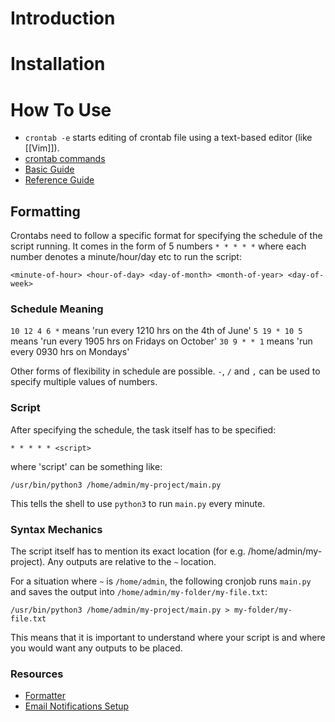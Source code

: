 # Introduction

# Installation
# How To Use
- `crontab -e` starts editing of crontab file using a text-based editor (like [[Vim]]).
- [crontab commands](https://www.hostbillo.com/blog/how-to-display-list-and-view-current-cron-jobs-in-linux/)
- [Basic Guide](https://www.alibabacloud.com/blog/594117)
- [Reference Guide](https://www.adminschoice.com/crontab-quick-reference)
## Formatting
Crontabs need to follow a specific format for specifying the schedule of the script running. It comes in the form of 5 numbers `* * * * *` where each number denotes a minute/hour/day etc to run the script:

```
<minute-of-hour> <hour-of-day> <day-of-month> <month-of-year> <day-of-week>
```
### Schedule Meaning
`10 12 4 6 *` means 'run every 1210 hrs on the 4th of June'
`5 19 * 10 5` means 'run every 1905 hrs on Fridays on October'
`30 9 * * 1` means 'run every 0930 hrs on Mondays'

Other forms of flexibility in schedule are possible. `-`, `/` and `,` can be used to specify multiple values of numbers.
### Script
After specifying the schedule, the task itself has to be specified:
```
* * * * * <script>
```
where 'script' can be something like:
```
/usr/bin/python3 /home/admin/my-project/main.py
```
This tells the shell to use `python3` to run `main.py` every minute.

### Syntax Mechanics
The script itself has to mention its exact location (for e.g. /home/admin/my-project). Any outputs are relative to the `~` location.

For a situation where `~` is `/home/admin`, the following cronjob runs `main.py` and saves the output into `/home/admin/my-folder/my-file.txt`:
```
/usr/bin/python3 /home/admin/my-project/main.py > my-folder/my-file.txt
```
This means that it is important to understand where your script is and where you would want any outputs to be placed.
### Resources
- [Formatter](https://crontab.guru/)
- [Email Notifications Setup](https://www.baeldung.com/linux/crontab-email-notifications#:~:text=Before%20setting%20up%20a%20crontab,or%20Postfix%20installed%20and%20configured.&text=Once%20installed%2C%20we%20need%20to,screen%20prompts%20for%20its%20configuration.)